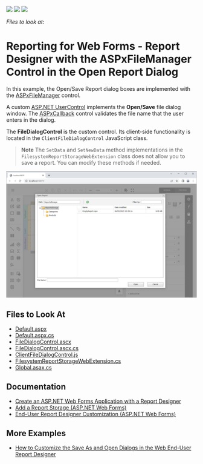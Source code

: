 <!-- default badges list -->
![](https://img.shields.io/endpoint?url=https://codecentral.devexpress.com/api/v1/VersionRange/128597856/22.2.3%2B)
[![](https://img.shields.io/badge/Open_in_DevExpress_Support_Center-FF7200?style=flat-square&logo=DevExpress&logoColor=white)](https://supportcenter.devexpress.com/ticket/details/T227679)
[![](https://img.shields.io/badge/📖_How_to_use_DevExpress_Examples-e9f6fc?style=flat-square)](https://docs.devexpress.com/GeneralInformation/403183)
<!-- default badges end -->
*Files to look at*:



# Reporting for Web Forms - Report Designer with the ASPxFileManager Control in the Open Report Dialog



In this example, the Open/Save Report dialog boxes are implemented with the [ASPxFileManager](https://docs.devexpress.com/AspNet/DevExpress.Web.ASPxFileManager) control.

A custom [ASP.NET UserControl](https://learn.microsoft.com/en-us/previous-versions/aspnet/y6wb1a0e(v=vs.100)) implements the **Open/Save** file dialog window. The [ASPxCallback](https://docs.devexpress.com/AspNet/DevExpress.Web.ASPxCallback) control validates the file name that the user enters in the dialog. 

The **FileDialogControl** is the custom control. Its client-side functionality is located in the `ClientFileDialogControl` JavaScript class.

> **Note** The `SetData` and `SetNewData` method implementations in the `FilesystemReportStorageWebExtension` class does not allow you to save a report. You can modify these methods if needed.

![Report Designer with the ASPxFileManager Control in the Open Report Dialog](Images/screenshot.png)

## Files to Look At

* [Default.aspx](./CS/T227679/Default.aspx)
* [Default.aspx.cs](./CS/T227679/Default.aspx.cs)
* [FileDialogControl.ascx](./CS/T227679/FileDialogControl.ascx)
* [FileDialogControl.ascx.cs](./CS/T227679/FileDialogControl.ascx.cs)
* [ClientFileDialogControl.js](./CS/T227679/Scripts/ClientFileDialogControl.js)  
* [FilesystemReportStorageWebExtension.cs](./CS/T227679/FilesystemReportStorageWebExtension.cs)
* [Global.asax.cs](./CS/T227679/Global.asax.cs) 


## Documentation

- [Create an ASP.NET Web Forms Application with a Report Designer](https://docs.devexpress.com/XtraReports/119172/web-reporting/asp-net-webforms-reporting/end-user-report-designer-in-asp-net-web-forms-reporting/quick-start/create-an-aspnet-webforms-application-with-a-report-designer)
- [Add a Report Storage (ASP.NET Web Forms)](https://docs.devexpress.com/XtraReports/17553/web-reporting/asp-net-webforms-reporting/end-user-report-designer-in-asp-net-web-forms-reporting/add-a-report-storage)
- [End-User Report Designer Customization (ASP.NET Web Forms)](https://docs.devexpress.com/XtraReports/17546/web-reporting/asp-net-webforms-reporting/end-user-report-designer-in-asp-net-web-forms-reporting/customization)

## More Examples

- [How to Customize the Save As and Open Dialogs in the Web End-User Report Designer](https://github.com/DevExpress-Examples/Reporting-How-To-Customize-Open-And-Save-As-Dialogs)

